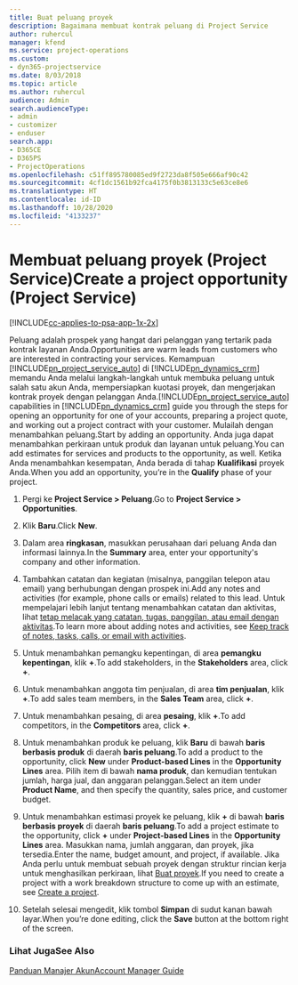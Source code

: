 ```yaml
---
title: Buat peluang proyek
description: Bagaimana membuat kontrak peluang di Project Service
author: ruhercul
manager: kfend
ms.service: project-operations
ms.custom:
- dyn365-projectservice
ms.date: 8/03/2018
ms.topic: article
ms.author: ruhercul
audience: Admin
search.audienceType:
- admin
- customizer
- enduser
search.app:
- D365CE
- D365PS
- ProjectOperations
ms.openlocfilehash: c51ff895780085ed9f2723da8f505e666af90c42
ms.sourcegitcommit: 4cf1dc1561b92fca4175f0b3813133c5e63ce8e6
ms.translationtype: HT
ms.contentlocale: id-ID
ms.lasthandoff: 10/28/2020
ms.locfileid: "4133237"
---
```

# <a name="create-a-project-opportunity-project-service"></a><span data-ttu-id="6a2a5-103">Membuat peluang proyek (Project Service)</span><span class="sxs-lookup"><span data-stu-id="6a2a5-103">Create a project opportunity (Project Service)</span></span>

[!INCLUDE[cc-applies-to-psa-app-1x-2x](../includes/cc-applies-to-psa-app-1x-2x.md)]

<span data-ttu-id="6a2a5-104">Peluang adalah prospek yang hangat dari pelanggan yang tertarik pada kontrak layanan Anda.</span><span class="sxs-lookup"><span data-stu-id="6a2a5-104">Opportunities are warm leads from customers who are interested in contracting your services.</span></span> <span data-ttu-id="6a2a5-105">Kemampuan [!INCLUDE[pn_project_service_auto](../includes/pn-project-service-auto.md)] di [!INCLUDE[pn_dynamics_crm](../includes/pn-dynamics-crm.md)] memandu Anda melalui langkah-langkah untuk membuka peluang untuk salah satu akun Anda, mempersiapkan kuotasi proyek, dan mengerjakan kontrak proyek dengan pelanggan Anda.</span><span class="sxs-lookup"><span data-stu-id="6a2a5-105">[!INCLUDE[pn_project_service_auto](../includes/pn-project-service-auto.md)] capabilities in [!INCLUDE[pn_dynamics_crm](../includes/pn-dynamics-crm.md)] guide you through the steps for opening an opportunity for one of your accounts, preparing a project quote, and working out a project contract with your customer.</span></span> <span data-ttu-id="6a2a5-106">Mulailah dengan menambahkan peluang.</span><span class="sxs-lookup"><span data-stu-id="6a2a5-106">Start by adding an opportunity.</span></span> <span data-ttu-id="6a2a5-107">Anda juga dapat menambahkan perkiraan untuk produk dan layanan untuk peluang.</span><span class="sxs-lookup"><span data-stu-id="6a2a5-107">You can add estimates for services and products to the opportunity, as well.</span></span> <span data-ttu-id="6a2a5-108">Ketika Anda menambahkan kesempatan, Anda berada di tahap **Kualifikasi** proyek Anda.</span><span class="sxs-lookup"><span data-stu-id="6a2a5-108">When you add an opportunity, you’re in the **Qualify** phase of your project.</span></span>  
  
1.  <span data-ttu-id="6a2a5-109">Pergi ke **Project Service > Peluang**.</span><span class="sxs-lookup"><span data-stu-id="6a2a5-109">Go to **Project Service > Opportunities**.</span></span>  
  
2.  <span data-ttu-id="6a2a5-110">Klik **Baru**.</span><span class="sxs-lookup"><span data-stu-id="6a2a5-110">Click **New**.</span></span>  
  
3.  <span data-ttu-id="6a2a5-111">Dalam area **ringkasan**, masukkan perusahaan dari peluang Anda dan informasi lainnya.</span><span class="sxs-lookup"><span data-stu-id="6a2a5-111">In the **Summary** area, enter your opportunity's company and other information.</span></span>  
  
4.  <span data-ttu-id="6a2a5-112">Tambahkan catatan dan kegiatan (misalnya, panggilan telepon atau email) yang berhubungan dengan prospek ini.</span><span class="sxs-lookup"><span data-stu-id="6a2a5-112">Add any notes and activities (for example, phone calls or emails) related to this lead.</span></span> <span data-ttu-id="6a2a5-113">Untuk mempelajari lebih lanjut tentang menambahkan catatan dan aktivitas, lihat [tetap melacak yang catatan, tugas, panggilan, atau email dengan aktivitas](https://docs.microsoft.com/dynamics365/customerengagement/on-premises/basics/work-with-activities).</span><span class="sxs-lookup"><span data-stu-id="6a2a5-113">To learn more about adding notes and activities, see [Keep track of notes, tasks, calls, or email with activities](https://docs.microsoft.com/dynamics365/customerengagement/on-premises/basics/work-with-activities).</span></span>  
  
5.  <span data-ttu-id="6a2a5-114">Untuk menambahkan pemangku kepentingan, di area **pemangku kepentingan**, klik **+**.</span><span class="sxs-lookup"><span data-stu-id="6a2a5-114">To add stakeholders, in the **Stakeholders** area, click **+**.</span></span>  
  
6.  <span data-ttu-id="6a2a5-115">Untuk menambahkan anggota tim penjualan, di area **tim penjualan**, klik **+**.</span><span class="sxs-lookup"><span data-stu-id="6a2a5-115">To add sales team members, in the **Sales Team** area, click **+**.</span></span>  
  
7.  <span data-ttu-id="6a2a5-116">Untuk menambahkan pesaing, di area **pesaing**, klik **+**.</span><span class="sxs-lookup"><span data-stu-id="6a2a5-116">To add competitors, in the **Competitors** area, click **+**.</span></span>  
  
8.  <span data-ttu-id="6a2a5-117">Untuk menambahkan produk ke peluang, klik **Baru** di bawah **baris berbasis produk** di daerah **baris peluang**.</span><span class="sxs-lookup"><span data-stu-id="6a2a5-117">To add a product to the opportunity, click **New** under **Product-based Lines** in the **Opportunity Lines** area.</span></span> <span data-ttu-id="6a2a5-118">Pilih item di bawah **nama produk**, dan kemudian tentukan jumlah, harga jual, dan anggaran pelanggan.</span><span class="sxs-lookup"><span data-stu-id="6a2a5-118">Select an item under **Product Name**, and then specify the quantity, sales price, and customer budget.</span></span>  
  
9. <span data-ttu-id="6a2a5-119">Untuk menambahkan estimasi proyek ke peluang, klik **+** di bawah **baris berbasis proyek** di daerah **baris peluang**.</span><span class="sxs-lookup"><span data-stu-id="6a2a5-119">To add a project estimate to the opportunity, click **+** under **Project-based Lines** in the **Opportunity Lines** area.</span></span> <span data-ttu-id="6a2a5-120">Masukkan nama, jumlah anggaran, dan proyek, jika tersedia.</span><span class="sxs-lookup"><span data-stu-id="6a2a5-120">Enter the name, budget amount, and project, if available.</span></span> <span data-ttu-id="6a2a5-121">Jika Anda perlu untuk membuat sebuah proyek dengan struktur rincian kerja untuk menghasilkan perkiraan, lihat [Buat proyek](../psa/create-project.md).</span><span class="sxs-lookup"><span data-stu-id="6a2a5-121">If you need to create a project with a work breakdown structure to come up with an estimate, see [Create a project](../psa/create-project.md).</span></span>  
  
10. <span data-ttu-id="6a2a5-122">Setelah selesai mengedit, klik tombol **Simpan** di sudut kanan bawah layar.</span><span class="sxs-lookup"><span data-stu-id="6a2a5-122">When you’re done editing, click the **Save** button at the bottom right of the screen.</span></span>  
  
### <a name="see-also"></a><span data-ttu-id="6a2a5-123">Lihat Juga</span><span class="sxs-lookup"><span data-stu-id="6a2a5-123">See Also</span></span>  
 [<span data-ttu-id="6a2a5-124">Panduan Manajer Akun</span><span class="sxs-lookup"><span data-stu-id="6a2a5-124">Account Manager Guide</span></span>](../psa/account-manager-guide.md)
